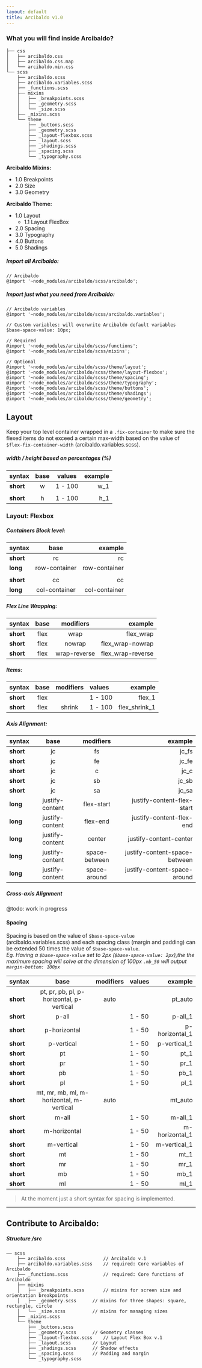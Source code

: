 ```yaml
---
layout: default
title: Arcibaldo v1.0
---
```


### What you will find inside Arcibaldo?

```
├── css
│   ├── arcibaldo.css
│   ├── arcibaldo.css.map
│   └── arcibaldo.min.css
└── scss
    ├── arcibaldo.scss
    ├── arcibaldo.variables.scss
    ├── _functions.scss
    ├── mixins
    │   ├── _breakpoints.scss
    │   ├── _geometry.scss
    │   └── _size.scss
    ├── _mixins.scss
    └── theme
        ├── _buttons.scss
        ├── _geometry.scss
        ├── _layout-flexbox.scss
        ├── _layout.scss
        ├── _shadings.scss
        ├── _spacing.scss
        └── _typography.scss
```



**Arcibaldo Mixins:**
- 1.0 Breakpoints
- 2.0 Size
- 3.0 Geometry

**Arcibaldo Theme:**
- 1.0 Layout
  - 1.1 Layout FlexBox
- 2.0  Spacing
- 3.0 Typography
- 4.0 Buttons
- 5.0 Shadings
 
 
 
##### Import all Arcibaldo:

```
// Arcibaldo
@import '~node_modules/arcibaldo/scss/arcibaldo';
```


##### Import just what you need from Arcibaldo:

```
// Arcibaldo variables
@import '~node_modules/arcibaldo/scss/arcibaldo.variables';

// Custom variables: will overwrite Arcibaldo default variables
$base-space-value: 10px;

// Required
@import '~node_modules/arcibaldo/scss/functions';
@import '~node_modules/arcibaldo/scss/mixins';

// Optional
@import '~node_modules/arcibaldo/scss/theme/layout';
@import '~node_modules/arcibaldo/scss/theme/layout-flexbox';
@import '~node_modules/arcibaldo/scss/theme/spacing';
@import '~node_modules/arcibaldo/scss/theme/typography';
@import '~node_modules/arcibaldo/scss/theme/buttons';
@import '~node_modules/arcibaldo/scss/theme/shadings';
@import '~node_modules/arcibaldo/scss/theme/geometry';
```




## Layout

Keep your top level container wrapped in a `.fix-container` to make sure the flexed items do not exceed a certain max-width based on the value of `$flex-fix-container-width` (arcibaldo.variables.scss).


##### width / height based on percentages (%)


| **syntax**    | **base**      |**values**| **example** |
| ------------- |:-------------:|:--------:| -----------:|
| **short**     | w             | 1 - 100  | w_1         |
|               |               |          |             |
| **short**     | h             | 1 - 100  | h_1         |



### Layout: Flexbox


##### Containers Block level: 

| **syntax**    | **base**      | **example**   |
| ------------- |:-------------:| -------------:|
| **short**     | rc            | rc            |
| **long**      | row-container | row-container |
|               |               |               |
| **short**     | cc            | cc            |
| **long**      | col-container | col-container |

##### Flex Line Wrapping:
 
| **syntax**    | **base**      |**modifiers**               | **example**         |
| ------------- |:-------------:|:--------------------------:| -------------------:|
| **short**     | flex          | wrap                       | flex_wrap           |
| **short**     | flex          | nowrap                     | flex_wrap-nowrap    |
| **short**     | flex          | wrap-reverse               | flex_wrap-reverse   |

##### Items:

| **syntax**    | **base**      |**modifiers**               | **values**     | **example**         |
| ------------- |:-------------:|:--------------------------:|:---------------| -------------------:|
| **short**     | flex          |                            | 1 - 100        | flex_1              |
| **short**     | flex          | shrink                     | 1 - 100        | flex_shrink_1       |

##### Axis Alignment:

| **syntax**    | **base**        |**modifiers**               | **example**                   |
| ------------- |:---------------:|:--------------------------:| -----------------------------:|
| **short**     | jc              | fs                         | jc_fs                         |
| **short**     | jc              | fe                         | jc_fe                         |
| **short**     | jc              | c                          | jc_c                          |
| **short**     | jc              | sb                         | jc_sb                         |
| **short**     | jc              | sa                         | jc_sa                         |
| **long**      | justify-content | flex-start                 | justify-content-flex-start    |
| **long**      | justify-content | flex-end                   | justify-content-flex-end      |
| **long**      | justify-content | center                     | justify-content-center        |
| **long**      | justify-content | space-between              | justify-content-space-between |
| **long**      | justify-content | space-around               | justify-content-space-around  |


##### Cross-axis Alignment

@todo: work in progress


#### Spacing 

Spacing is based on the value of `$base-space-value` (arcibaldo.variables.scss) and each spacing class (margin and padding) can be extended 
50 times the value of `$base-space-value`. <br>
*Eg. Having a `$base-space-value` set to 2px (`$base-space-value: 2px`),the the maximum spacing will solve at the dimension of 100px
`.mb_50` will output `margin-bottom: 100px`*


| **syntax**    | **base**                                  |**modifiers**               | **values**     | **example**         |
| ------------- |:-----------------------------------------:|:--------------------------:|:---------------| -------------------:|
| **short**     | pt, pr, pb, pl, p-horizontal, p-vertical  | auto                       |                | pt_auto             |
| **short**     | p-all                                     |                            | 1 - 50         | p-all_1             |
| **short**     | p-horizontal                              |                            | 1 - 50         | p-horizontal_1      |
| **short**     | p-vertical                                |                            | 1 - 50         | p-vertical_1        |
| **short**     | pt                                        |                            | 1 - 50         | pt_1                |
| **short**     | pr                                        |                            | 1 - 50         | pr_1                |
| **short**     | pb                                        |                            | 1 - 50         | pb_1                |
| **short**     | pl                                        |                            | 1 - 50         | pl_1                |
| **short**     | mt, mr, mb, ml, m-horizontal, m-vertical  | auto                       |                | mt_auto             |
| **short**     | m-all                                     |                            | 1 - 50         | m-all_1             |
| **short**     | m-horizontal                              |                            | 1 - 50         | m-horizontal_1      |
| **short**     | m-vertical                                |                            | 1 - 50         | m-vertical_1        |
| **short**     | mt                                        |                            | 1 - 50         | mt_1                |
| **short**     | mr                                        |                            | 1 - 50         | mr_1                |
| **short**     | mb                                        |                            | 1 - 50         | mb_1                |
| **short**     | ml                                        |                            | 1 - 50         | ml_1                | 

> At the moment just a short syntax for spacing is implemented.



<hr>

## Contribute to Arcibaldo:

##### Structure /src

```
── scss
    ├── arcibaldo.scss		        // Arcibaldo v.1
    ├── arcibaldo.variables.scss	// required: Core variables of Arcibaldo
    ├── _functions.scss		        // required: Core functions of Arcibaldo
    ├── mixins
    │   ├── _breakpoints.scss		// mixins for screen size and orientation breakpoints
    │   ├── _geometry.scss		// mixins for three shapes: square, rectangle, circle
    │   └── _size.scss			// mixins for managing sizes
    ├── _mixins.scss
    └── theme
        ├── _buttons.scss
        ├── _geometry.scss		// Geometry classes
        ├── _layout-flexbox.scss	// Layout Flex Box v.1
        ├── _layout.scss		// Layout
        ├── _shadings.scss		// Shadow effects
        ├── _spacing.scss		// Padding and margin
        └── _typography.scss
```

